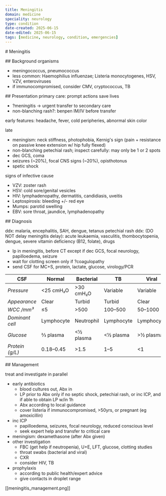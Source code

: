 ```yaml
---
title: Meningitis
domain: medicine
speciality: neurology
type: condition
date-created: 2025-06-15
date-edited: 2025-06-15
tags: [medicine, neurology, condition, emergencies]
---
```


# Meningitis

## Background
organisms 
- meningococcus, pneumococcus
- less common: Haemophilius influenzae; Listeria monocytogenes, HSV, VZV, enteroviruses
- if immunocompromised, consider CMV, cryptococcus, TB

## Presentation
primary care: prompt actions save lives
- ?meningitis -> urgent transfer to secondary care
- non-blanching rash?: benpen IM/IV before transfer

early features: headache, fever, cold peripheries, abnormal skin color

late
- meningism: neck stiffness, photophobia, Kernig's sign (pain + resistance on passive knee extension w/ hip fully flexed)
- non-blanching petechial rash; inspect carefully: may only be 1 or 2 spots
- dec GCS, coma
- seizures (~20%), focal CNS signs (~20%), opisthotonus
- spetic shock

signs of infective cause
- VZV: zoster rash
- HSV: cold sore/genital vesicles
- HIV: lymphadenopathy, dermatitis, candidiasis, uveitis
- Leptospirosis: bleeding +/- red eye
- Mumps: parotid swelling
- EBV: sore throat, jaundice, lymphadenopathy

## Diagnosis

ddx: malaria, encephalitis, SAH, dengue, tetanus
petechial rash ddx: (DO NOT delay meningitis delay): acute leukaemia, vasculitis, thombocytopenia, dengue, severe vitamin deficiency (B12, folate), drugs

- lp in meningitis, before CT except if dec GCS, focal neurology, papilloedema, seizure
- wait for clotting screen only if ?coagulopathy
- send CSF for MC+S, protein, lactate, glucose, virology/PCR

| **CSF**             | **Normal**        | **Bacterial**     | **TB**            | **Viral**         | **Fungal**        |
|--------------------|-------------------|-------------------|-------------------|-------------------|-------------------|
| *Pressure*         | <25 cmH₂O         | >30 cmH₂O         | Variable          | Variable          | >30 cmH₂O         |
| *Appearance*       | Clear             | Turbid            | Turbid            | Clear             | Fibrin web        |
| *WCC /mm³*         | ≤5                | >500              | 100–500           | 50–1000           | Up to 1000        |
| *Dominant cell*    | Lymphocyte        | Neutrophil        | Lymphocyte        | Lymphocyte        | Lymphocyte        |
| *Glucose*          | ⅔ plasma          | <½ plasma         | <½ plasma         | >½ plasma         | <½ plasma         |
| *Protein (g/L)*    | 0.18–0.45         | >1.5              | 1–5               | <1                | 0.1–0.5           |


## Management

treat and investigate in parallel

- early antibiotics
  - blood cultures out, Abx in
  - LP prior to Abx only if no septic shock, petechial rash, or inc ICP, and if able to obtain LP w/in 1h
  - Abx according to local guidance
  - cover listeria if immunocompromised, >50yrs, or pregnant (eg amoxicillin)
- inc ICP
  - papilloedema, seizures, focal neurology, reduced conscious level
  - seek expert help and transfer to critical care
- meningism: dexamethasone (after Abx given)
- other investigation
  - FBC (get help if neutropenia), U+E, LFT, glucose, clotting studies
  - throat swabs (bacterial and viral)
  - CXR
  - consider HIV, TB
- prophylaxis
  - according to public health/expert advice
  - give contacts in droplet range

[[meningitis_management.png]]